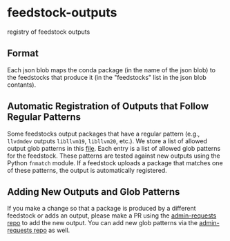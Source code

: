 # feedstock-outputs

registry of feedstock outputs

## Format

Each json blob maps the conda package (in the name of the json blob) to the feedstocks that produce it (in the "feedstocks" list in the json blob contants).

## Automatic Registration of Outputs that Follow Regular Patterns

Some feedstocks output packages that have a regular pattern (e.g., `llvdmdev` outputs `libllvm19`, `libllvm20`, etc.).
We store a list of allowed output glob patterns in this [file](feedstock_outputs_autoreg_allowlist.yml). Each entry
is a list of allowed glob patterns for the feedstock. These patterns are tested against new outputs using the Python
`fnmatch` module. If a feedstock uploads a package that matches one of these patterns, the output is automatically
registered.

## Adding New Outputs and Glob Patterns

If you make a change so that a package is produced by a different feedstock or adds an output, please make a PR
using the [admin-requests repo](https://github.com/conda-forge/admin-requests?tab=readme-ov-file#add-a-package-output-to-a-feedstock) to add the new output. You can add new glob patterns via the [admin-requests repo](https://github.com/conda-forge/admin-requests?tab=readme-ov-file#add-a-package-output-to-a-feedstock) as well.
